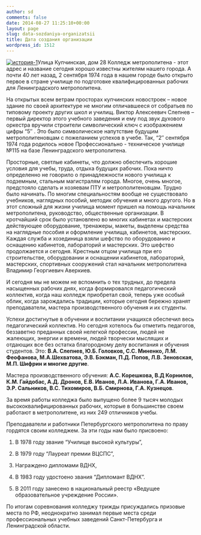 ```yaml
---
author: sd
comments: false
date: 2014-08-27 11:25:10+00:00
layout: page
slug: data-sozdaniya-organizatsii
title: Дата создания организации
wordpress_id: 1512
---
```


[![история-1](http://www.cm-spb.ru/cms/wp-content/uploads/2013/10/история-1-300x190.jpg)](http://www.cm-spb.ru/cms/wp-content/uploads/2013/10/история-1.jpg)Улица Купчинская, дом 28 Колледж метрополитена - этот адрес и название сегодня хорошо известны жителям нашего города. А почти 40 лет назад, 2 сентября 1974 года в нашем городе было открыто первое в стране училище по подготовке квалифицированных рабочих для Ленинградского метрополитена.




На открытых всем ветрам просторах купчинских новостроек – новое здание по своей архитектуре не многим отличавшееся от собратьев по типовому проекту других школ и училищ. Виктор Алексеевич Слепнев – первый директор этого учебного заведения и ему под звук духового оркестра вручили строители символический ключ с изображением цифры “5″ . Это было символическое напутствие будущим метрополитеновцам с пожеланием успехов в учебе. Так, “2″ сентября 1974 года родилось новое Профессионально - техническое училище №115 на базе Ленинградского метрополитена.




Просторные, светлые кабинеты, что должно обеспечить хорошие условия для учебы, труда, отдыха будущих рабочих. Пока ничто определенно не говорило о принадлежности нового училища к подземным, стальным магистралям города. Многое, очень многое, предстояло сделать и хозяевам ПТУ и метрополитеновцам. Трудно было начинать. По многим специальностям вообще не существовало учебников, наглядных пособий, методик обучения и много другого. Но в этот сложный для жизни училища момент пришел на помощь начальник метрополитена, руководство, общественные организации. В кротчайший срок было установлено во многих кабинетах и мастерских действующее оборудование, тренажеры, макеты, выделены средства на наглядные пособия и оформление училища, кабинетов, мастерских. Каждая служба и хозединица взяли шефство по оборудованию и оснащению кабинетов, лабораторий и мастерских. Это шефство продолжается и сегодня. Крестным отцом училища при его строительстве, оборудовании и оснащении кабинетов, лабораторий, мастерских, спортивных сооружений стал начальник метрополитена Владимир Георгиевич Аверкиев.




И сегодня мы не можем не вспомнить о тех трудных, до предела насыщенных рабочих днях, когда формировался педагогический коллектив, когда наш колледж приобретал свой, теперь уже особый облик, когда зарождались традиции, которые сегодня бережно хранят преподаватели, мастера производственного обучения и их студенты.




Успехи достигнутые в обучении и воспитании учащихся обеспечил весь педагогический коллектив. Но сегодня хотелось бы отметить педагогов, беззаветно преданных своей нелегкой профессии, людей не жалеющих, энергии и времени, людей творчески мыслящих и отдающих все без остатка благородному делу воспитания и обучения студентов. Это: **В.А. Слепнев, Ю.Б. Головков, С.С. Миненко, Л.М. Феофанова, М.А.Шехватова, Э.В. Бэкман, П.Д. Попов, Л.В. Зеновская, М.П. Шифрин и многие другие**.




Мастера производственного обучения: **А.С. Корешкова, В.Д Корнилов, К.М. Гайдобас, А.Д. Дронов, Е.В. Иванов, Л.А. Иванова, Г.А. Иванов, Э.Р. Сальников, В.С. Тихомиров, В.Б. Смирнова, Г.А. Кузнецов**.




За время работы колледжа было выпущено более 9 тысяч молодых высококвалифицированных рабочих, которые в большинстве своем работают в метрополитене, из них 249 отличников учебы.




Преподаватели и работники Петербургского метрополитена по праву гордятся своим колледжем. За эти годы нам было присвоено:






	
  1. В 1978 году звание “Училище высокой культуры”,

	
  2. В 1979 году “Лауреат премии ВЦСПС”,

	
  3. Награждено дипломами ВДНХ,

	
  4. В 1983 году удостоено звания “Дипломант ВДНХ”.

	
  5. В 2011 году занесено в национальный реестр «Ведущее образовательное учреждение России».




По итогам соревнования колледжу трижды присуждались призовые места по РФ, неоднократно занимал первые места среди профессиональных учебных заведений Санкт-Петербурга и Ленинградской области.


 

 
